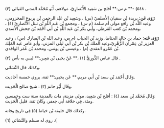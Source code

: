 ٥٤٨) -** م س:** أفلح بن سَعِيد الأَنْصارِيّ، مولاهم، أَبُو مُحَمَّد المدني القبائي (٣) .

**رَوَى عَن:** بريدة بْن سفيان الأَسلميّ (س) ، وسَعِيد بْن عَبْد الرحمن بْن يربوع المخزومي، وعبد اللَّه بْن رافع مولى أم سلمة (م س) ، ومجمع بْن عَبد اللَّهِ بْن نبتل الأَنْصارِيّ (٤) ، ومحمد بْن كعب القرظي، وأبي بكر بْن عَبد اللَّهِ بْن أَبي أَحْمَد بْن جحش الأسدي.

**رَوَى عَنه:** حماد بن خالد الحناط، وزيد بْن الحباب (م س، وعبد الله بْن المبارك (س) ، وعبد العزيز بْن عِمْران الزُّهْرِيّ،وعبد الملك بْن بكر بْن أَبي ليلى المزني، وأبو عامر عَبد المَلِك بْن عَمْرو العقدي (م) ، وعيسى بْن يونس، ومحمد بْن عُمَر الواقدي.

قال عباس الدُّورِيُّ (١) ،** عَنْ يحيى بْن مَعِين:** ليس به بأس (٢) .

وكذلك قال النَّسَائي.

وَقَال أَحْمَد بْن سعد بْن أَبي مريم،** عَن يحيى:** ثقة، يروي خمسة أحاديث.

وَقَال أَبُو حاتم (٣) : شيخ صالح الْحَدِيث.

وَقَال مُحَمَّد بْن سعد (٤) : أفلح بْن سَعِيد، مولى مزينة، مات بالمدينة سنة ست وخمسين ومئة، فِي خلافة أبي جعفر، وكَانَ ثقة، قليل الْحَدِيث.

وكذلك قال خليفة بْن خياط (٥) فِي تاريخ وفاته.

روى له مسلم والنَّسَائي (٦) .(
